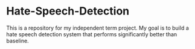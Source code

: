 # Hate-Speech-Detection
This is a repository for my independent term project. My goal is to build a hate speech detection system that performs significantly better than baseline.
